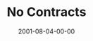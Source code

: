 ---
layout: message
category: message
series: "Counter-Cultural"
title: "No Contracts"
date: 2001-08-04-00-00
message_id: 321
---